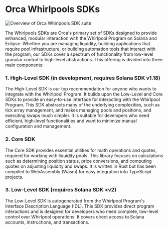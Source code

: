 # Orca Whirlpools SDKs

![Overview of Orca Whirlpools SDK suite](/../whirlpools/img/01-Welcome/orca-sdks-overview-rustdocs.png)

The Whirlpools SDKs are Orca's primary set of SDKs designed to provide enhanced, modular interaction with the Whirlpool Program on Solana and Eclipse. Whether you are managing liquidity, building applications that require pool infrastructure, or building automation tools that interact with the program, our SDKs cover a spectrum of functionality from low-level granular control to high-level abstractions. This offering is divided into three main components:

### 1. High-Level SDK (in development, requires Solana SDK v1.18)
The High-Level SDK is our top recommendation for anyone who wants to integrate with the Whirlpool Program. It builds upon the Low-Level and Core SDKs to provide an easy-to-use interface for interacting with the Whirlpool Program. This SDK abstracts many of the underlying complexities, such as tick array management, and makes managing pools and positions, and executing swaps much simpler. It is suitable for developers who need efficient, high-level functionalities and want to minimize manual configuration and management.

### 2. Core SDK
The Core SDK provides essential utilities for math operations and quotes, required for working with liquidity pools. This library focuses on calculations such as determining position status, price conversions, and computing quotes on adjusting liquidity and swaps. It is written in Rust but has been compiled to WebAssembly (Wasm) for easy integration into TypeScript projects.

### 3. Low-Level SDK (requires Solana SDK \<v2)
The Low-Level SDK is autogenerated from the Whirlpool Program's Interface Description Language (IDL). This SDK provides direct program interactions and is designed for developers who need complete, low-level control over Whirlpool operations. It covers direct access to Solana accounts, instructions, and transactions.